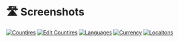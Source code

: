 # 🛣️ Screenshots

[![Countires](https://raw.githubusercontent.com/tomatophp/filament-locations/master/arts/country.png)](https://raw.githubusercontent.com/tomatophp/filament-locations/master/arts/country.png) [![Edit Countires](https://raw.githubusercontent.com/tomatophp/filament-locations/master/arts/edit-country.png)](https://raw.githubusercontent.com/tomatophp/filament-locations/master/arts/edit-country.png) [![Languages](https://raw.githubusercontent.com/tomatophp/filament-locations/master/arts/languages.png)](https://raw.githubusercontent.com/tomatophp/filament-locations/master/arts/languages.png) [![Currency](https://raw.githubusercontent.com/tomatophp/filament-locations/master/arts/currency.png)](https://raw.githubusercontent.com/tomatophp/filament-locations/master/arts/currency.png) [![Locaitons](https://raw.githubusercontent.com/tomatophp/filament-locations/master/arts/locations.png)](https://raw.githubusercontent.com/tomatophp/filament-locations/master/arts/locations.png)
